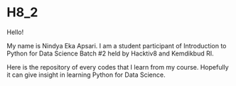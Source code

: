 # H8_2
Hello!

My name is Nindya Eka Apsari. I am a student participant of Introduction to Python for Data Science Batch #2 held by Hacktiv8 and Kemdikbud RI.

Here is the repository of every codes that I learn from my course.
Hopefully it can give insight in learning Python for Data Science.
